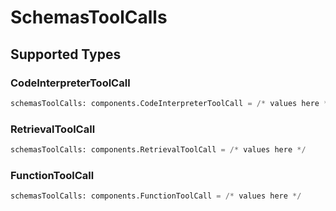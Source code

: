 # SchemasToolCalls


## Supported Types

### CodeInterpreterToolCall

```python
schemasToolCalls: components.CodeInterpreterToolCall = /* values here */
```

### RetrievalToolCall

```python
schemasToolCalls: components.RetrievalToolCall = /* values here */
```

### FunctionToolCall

```python
schemasToolCalls: components.FunctionToolCall = /* values here */
```

